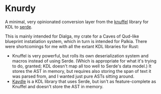 # Knurdy

A minimal, very opinionated conversion layer from the [knuffel](https://crates.io/crates/knuffel) library
for KDL to [serde](https://crates.io/crates/serde).

This is mainly intended for Dialga, my crate for a Caves of Qud-like blueprint instatiation system, which
in turn is intended for Palkia. There were shortcomings for me with all the extant KDL libraries for Rust:

- Knuffel is very powerful, but rolls its own deserialization system and macros instead of using Serde.
  (Which is appropriate for what it's trying to do, granted; KDL doesn't map all too well to Serde's data model.)
  It stores the AST in memory, but requires also storing the span of text it was parsed from, and I wanted just
  pure ASTs sitting around.
- [Kaydle](https://crates.io/crates/kaydle) is a KDL library that uses Serde, but isn't as feature-complete as Knuffel
  and doesn't store the AST in memory.
